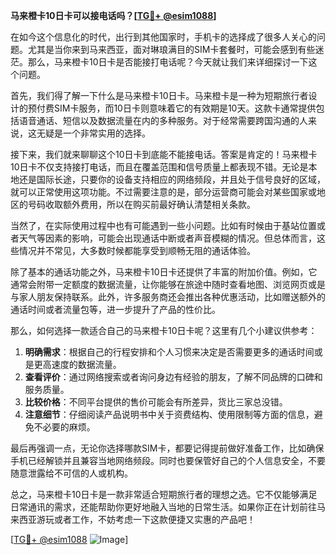 **马来橙卡10日卡可以接电话吗？[[TG💪+ @esim1088](https://t.me/s/esim1088)]**

在如今这个信息化的时代，出行到其他国家时，手机卡的选择成了很多人关心的问题。尤其是当你来到马来西亚，面对琳琅满目的SIM卡套餐时，可能会感到有些迷茫。那么，马来橙卡10日卡是否能接打电话呢？今天就让我们来详细探讨一下这个问题。

首先，我们得了解一下什么是马来橙卡10日卡。马来橙卡是一种为短期旅行者设计的预付费SIM卡服务，而10日卡则意味着它的有效期是10天。这款卡通常提供包括语音通话、短信以及数据流量在内的多种服务。对于经常需要跨国沟通的人来说，这无疑是一个非常实用的选择。

接下来，我们就来聊聊这个10日卡到底能不能接电话。答案是肯定的！马来橙卡10日卡不仅支持接打电话，而且在覆盖范围和信号质量上都表现不错。无论是本地还是国际长途，只要你的设备支持相应的网络频段，并且处于信号良好的区域，就可以正常使用这项功能。不过需要注意的是，部分运营商可能会对某些国家或地区的号码收取额外费用，所以在购买前最好确认清楚相关条款。

当然了，在实际使用过程中也有可能遇到一些小问题。比如有时候由于基站位置或者天气等因素的影响，可能会出现通话中断或者声音模糊的情况。但总体而言，这些情况并不常见，大多数时候都能享受到顺畅无阻的通话体验。

除了基本的通话功能之外，马来橙卡10日卡还提供了丰富的附加价值。例如，它通常会附带一定额度的数据流量，让你能够在旅途中随时查看地图、浏览网页或是与家人朋友保持联系。此外，许多服务商还会推出各种优惠活动，比如赠送额外的通话时间或者流量包等，进一步提升了产品的性价比。

那么，如何选择一款适合自己的马来橙卡10日卡呢？这里有几个小建议供参考：

1. **明确需求**：根据自己的行程安排和个人习惯来决定是否需要更多的通话时间或是更高速度的数据流量。
2. **查看评价**：通过网络搜索或者询问身边有经验的朋友，了解不同品牌的口碑和服务质量。
3. **比较价格**：不同平台提供的售价可能会有所差异，货比三家总没错。
4. **注意细节**：仔细阅读产品说明书中关于资费结构、使用限制等方面的信息，避免不必要的麻烦。

最后再强调一点，无论你选择哪款SIM卡，都要记得提前做好准备工作，比如确保手机已经解锁并且兼容当地网络频段。同时也要保管好自己的个人信息安全，不要随意泄露给不可信的人或机构。

总之，马来橙卡10日卡是一款非常适合短期旅行者的理想之选。它不仅能够满足日常通讯的需求，还能帮助你更好地融入当地的日常生活。如果你正在计划前往马来西亚游玩或者工作，不妨考虑一下这款便捷又实惠的产品吧！

[[TG💪+ @esim1088](https://t.me/s/esim1088) ![Image](https://i.postimg.cc/4NQfJmqS/Snipaste-2025-05-13-00-14-12.png)]